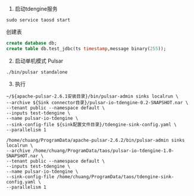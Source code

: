 1. 启动tdengine服务
```shell script
sudo service taosd start
```
创建表

```sql
create database db;
create table db.test_jdbc(ts timestamp,message binary(255));
```
2. 启动单机模式 Pulsar
```shell script
./bin/pulsar standalone
```
3. 执行
```shell script
~/${apache-pulsar-2.6.1安装目录}/bin/pulsar-admin sinks localrun \
--archive ${Sink connector目录}/pulsar-io-tdengine-0.2-SNAPSHOT.nar \
--tenant public --namespace default \
--inputs test-tdengine \
--name pulsar-io-tdengine \
--sink-config-file ${sink配置文件目录}/tdengine-sink-config.yaml \
--parallelism 1
```

```shell script
/home/chuang/ProgramData/apache-pulsar-2.6.2/bin/pulsar-admin sinks localrun \
--archive /home/chuang/ProgramData/taos/pulsar-io-tdengine-1.0-SNAPSHOT.nar \
--tenant public --namespace default \
--inputs test-tdengine \
--name pulsar-io-tdengine \
--sink-config-file /home/chuang/ProgramData/taos/tdengine-sink-config.yaml \
--parallelism 1
```
